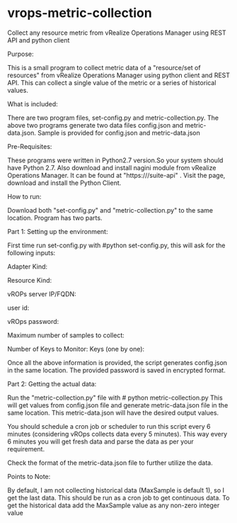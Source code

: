 # vrops-metric-collection
Collect any resource metric from vRealize Operations Manager using REST API and python client

Purpose: 

This is a small program to collect metric data of a "resource/set of resources" from vRealize Operations Manager using python client and REST API. This can collect a single value of the metric or a series of historical values.

What is included:

There are two program files, set-config.py and metric-collection.py. The above two programs generate two data files config.json and metric-data.json. Sample is provided for config.json and metric-data.json

Pre-Requisites:

These programs were written in Python2.7 version.So your system should have Python 2.7.
Also download and install nagini module from vRealize Operations Manager. It can be found at "https:///suite-api" . Visit the page, download and install the Python Client.

How to run:

Download both "set-config.py" and "metric-collection.py" to the same location. Program has two parts.

Part 1: Setting up the environment: 

First time run set-config.py with #python set-config.py, this will ask for the following inputs:

Adapter Kind: 

Resource Kind: 

vROPs server IP/FQDN: 

user id: 

vROps password: 

Maximum number of samples to collect:

Number of Keys to Monitor: Keys (one by one):


Once all the above information is provided, the script generates config.json in the same location. The provided password is saved in encrypted format.

Part 2: Getting the actual data:

Run the "metric-collection.py" file with # python metric-collection.py This will get values from config.json file and generate metric-data.json file in the same location. This metric-data.json will have the desired output values.

You should schedule a cron job or scheduler to run this script every 6 minutes (considering vROps collects data every 5 minutes). This way every 6 minutes you will get fresh data and parse the data as per your requirement.

Check the format of the metric-data.json file to further utilize the data.

Points to Note: 

By default, I am not collecting historical data (MaxSample is default 1), so I get the last data. This should be run as a cron job to get continuous data. To get the historical data add the MaxSample value as any non-zero integer value
